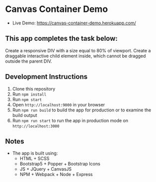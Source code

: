# Canvas Container Demo
- Live Demo: https://canvas-container-demo.herokuapp.com/

## This app completes the task below:

Create a responsive DIV with a size equal to 80% of viewport. Create a draggable interactive child element inside, which cannot be dragged outside the parent DIV.

## Development Instructions
1. Clone this repository
2. Run `npm install`
3. Run `npm start`
4. Open `http://localhost:9000` in your browser
5. Run `npm run build` to build the app for production or to examine the build output
6. Run `npm run start` to run the app in production mode on `http://localhost:3000`

## Notes
- The app is built using:
    - HTML + SCSS
    - Bootstrap5 + Popper + Bootstrap Icons
    - JS + JQuery + CanvasJS
    - NPM + Webpack + Node + Express

